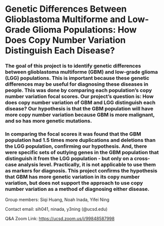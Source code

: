# Genetic Differences Between Glioblastoma Multiforme and Low-Grade Glioma Populations: How Does Copy Number Variation Distinguish Each Disease?

### The goal of this project is to identify genetic differences between glioblastoma multiforme (GBM) and low-grade glioma (LGG) populations. This is important because these genetic differences may be useful for diagnosing these diseases in people. This was done by comparing each population’s copy number variation focal scores. Our project’s question is: How does copy number variation of GBM and LGG distinguish each disease? Our hypothesis is that the GBM population will have more copy number variation because GBM is more malignant, and so has more genetic mutations.

### In comparing the focal scores it was found that the GBM population had 1.5 times more duplications and deletions than the LGG population, confirming our hypothesis. And, there were specific sets of outlying genes in the GBM population that distinguish it from the LGG population - but only on a cross-case analysis level. Practically, it is not applicable to use them as markers for diagnosis. This project confirms the hypothesis that GBM has more genetic variation in its copy number variation, but does not support the approach to use copy number variation as a method of diagnosing either disease.



Group members: Siqi Huang, Noah Inada, Yifei Ning

Contact email: sih041, ninada, y3ning (@ucsd.edu)

Q&A Zoom Link: https://ucsd.zoom.us/j/99848587998

